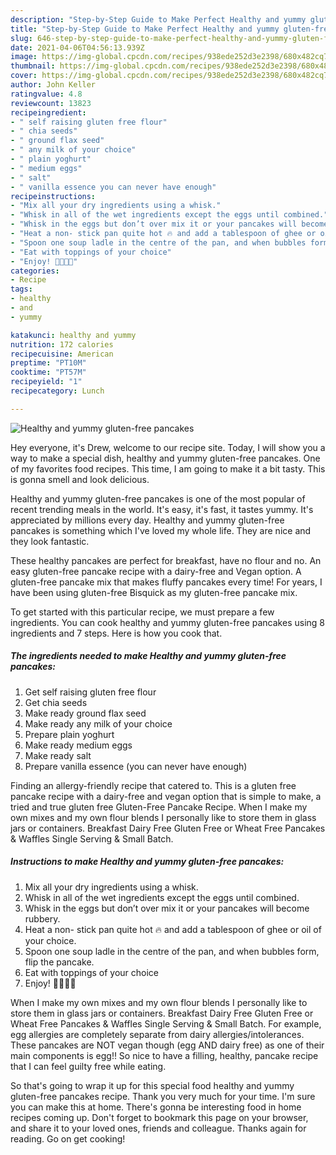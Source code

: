 ```yaml
---
description: "Step-by-Step Guide to Make Perfect Healthy and yummy gluten-free pancakes"
title: "Step-by-Step Guide to Make Perfect Healthy and yummy gluten-free pancakes"
slug: 646-step-by-step-guide-to-make-perfect-healthy-and-yummy-gluten-free-pancakes
date: 2021-04-06T04:56:13.939Z
image: https://img-global.cpcdn.com/recipes/938ede252d3e2398/680x482cq70/healthy-and-yummy-gluten-free-pancakes-recipe-main-photo.jpg
thumbnail: https://img-global.cpcdn.com/recipes/938ede252d3e2398/680x482cq70/healthy-and-yummy-gluten-free-pancakes-recipe-main-photo.jpg
cover: https://img-global.cpcdn.com/recipes/938ede252d3e2398/680x482cq70/healthy-and-yummy-gluten-free-pancakes-recipe-main-photo.jpg
author: John Keller
ratingvalue: 4.8
reviewcount: 13823
recipeingredient:
- " self raising gluten free flour"
- " chia seeds"
- " ground flax seed"
- " any milk of your choice"
- " plain yoghurt"
- " medium eggs"
- " salt"
- " vanilla essence you can never have enough"
recipeinstructions:
- "Mix all your dry ingredients using a whisk."
- "Whisk in all of the wet ingredients except the eggs until combined."
- "Whisk in the eggs but don’t over mix it or your pancakes will become rubbery."
- "Heat a non- stick pan quite hot 🔥 and add a tablespoon of ghee or oil of your choice."
- "Spoon one soup ladle in the centre of the pan, and when bubbles form, flip the pancake."
- "Eat with toppings of your choice"
- "Enjoy! 👏🏽👏🏽"
categories:
- Recipe
tags:
- healthy
- and
- yummy

katakunci: healthy and yummy 
nutrition: 172 calories
recipecuisine: American
preptime: "PT10M"
cooktime: "PT57M"
recipeyield: "1"
recipecategory: Lunch

---
```



![Healthy and yummy gluten-free pancakes](https://img-global.cpcdn.com/recipes/938ede252d3e2398/680x482cq70/healthy-and-yummy-gluten-free-pancakes-recipe-main-photo.jpg)

Hey everyone, it's Drew, welcome to our recipe site. Today, I will show you a way to make a special dish, healthy and yummy gluten-free pancakes. One of my favorites food recipes. This time, I am going to make it a bit tasty. This is gonna smell and look delicious.

Healthy and yummy gluten-free pancakes is one of the most popular of recent trending meals in the world. It's easy, it's fast, it tastes yummy. It's appreciated by millions every day. Healthy and yummy gluten-free pancakes is something which I've loved my whole life. They are nice and they look fantastic.

These healthy pancakes are perfect for breakfast, have no flour and no. An easy gluten-free pancake recipe with a dairy-free and Vegan option. A gluten-free pancake mix that makes fluffy pancakes every time! For years, I have been using gluten-free Bisquick as my gluten-free pancake mix.


To get started with this particular recipe, we must prepare a few ingredients. You can cook healthy and yummy gluten-free pancakes using 8 ingredients and 7 steps. Here is how you cook that.

<!--inarticleads1-->

##### The ingredients needed to make Healthy and yummy gluten-free pancakes:

1. Get  self raising gluten free flour
1. Get  chia seeds
1. Make ready  ground flax seed
1. Make ready  any milk of your choice
1. Prepare  plain yoghurt
1. Make ready  medium eggs
1. Make ready  salt
1. Prepare  vanilla essence (you can never have enough)


Finding an allergy-friendly recipe that catered to. This is a gluten free pancake recipe with a dairy-free and vegan option that is simple to make, a tried and true gluten free Gluten-Free Pancake Recipe. When I make my own mixes and my own flour blends I personally like to store them in glass jars or containers. Breakfast Dairy Free Gluten Free or Wheat Free Pancakes &amp; Waffles Single Serving &amp; Small Batch. 

<!--inarticleads2-->

##### Instructions to make Healthy and yummy gluten-free pancakes:

1. Mix all your dry ingredients using a whisk.
1. Whisk in all of the wet ingredients except the eggs until combined.
1. Whisk in the eggs but don’t over mix it or your pancakes will become rubbery.
1. Heat a non- stick pan quite hot 🔥 and add a tablespoon of ghee or oil of your choice.
1. Spoon one soup ladle in the centre of the pan, and when bubbles form, flip the pancake.
1. Eat with toppings of your choice
1. Enjoy! 👏🏽👏🏽


When I make my own mixes and my own flour blends I personally like to store them in glass jars or containers. Breakfast Dairy Free Gluten Free or Wheat Free Pancakes &amp; Waffles Single Serving &amp; Small Batch. For example, egg allergies are completely separate from dairy allergies/intolerances. These pancakes are NOT vegan though (egg AND dairy free) as one of their main components is egg!! So nice to have a filling, healthy, pancake recipe that I can feel guilty free while eating. 

So that's going to wrap it up for this special food healthy and yummy gluten-free pancakes recipe. Thank you very much for your time. I'm sure you can make this at home. There's gonna be interesting food in home recipes coming up. Don't forget to bookmark this page on your browser, and share it to your loved ones, friends and colleague. Thanks again for reading. Go on get cooking!
